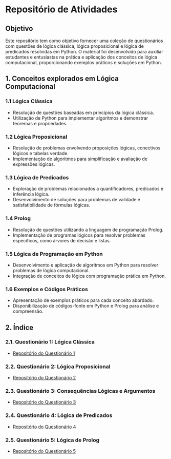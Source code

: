 # Repositório de Atividades

## Objetivo
Este repositório tem como objetivo fornecer uma coleção de questionários com questões de lógica clássica, lógica proposicional e lógica de predicados resolvidas em Python. O material foi desenvolvido para auxiliar estudantes e entusiastas na prática e aplicação dos conceitos de lógica computacional, proporcionando exemplos práticos e soluções em Python.

## 1. Conceitos explorados em Lógica Computacional
### 1.1 Lógica Clássica
   - Resolução de questões baseadas em princípios da lógica clássica.
   - Utilização de Python para implementar algoritmos e demonstrar teoremas e propriedades.

### 1.2 Lógica Proposicional
   - Resolução de problemas envolvendo proposições lógicas, conectivos lógicos e tabelas verdade.
   - Implementação de algoritmos para simplificação e avaliação de expressões lógicas.

### 1.3 Lógica de Predicados
   - Exploração de problemas relacionados a quantificadores, predicados e inferência lógica.
   - Desenvolvimento de soluções para problemas de validade e satisfatibilidade de fórmulas lógicas.

### 1.4 Prolog
   - Resolução de questões utilizando a linguagem de programação Prolog.
   - Implementação de programas lógicos para resolver problemas específicos, como árvores de decisão e listas.

### 1.5 Lógica de Programação em Python
   - Desenvolvimento e aplicação de algoritmos em Python para resolver problemas de lógica computacional.
   - Integração de conceitos de lógica com programação prática em Python.

### 1.6 Exemplos e Códigos Práticos
   - Apresentação de exemplos práticos para cada conceito abordado.
   - Disponibilização de códigos-fonte em Python e Prolog para análise e compreensão.

## 2. Índice
### 2.1. Questionário 1: Lógica Clássica
   - [Repositório do Questionário 1](https://github.com/devitruvius/ADS-Logica-Classica)

### 2.2. Questionário 2: Lógica Proposicional
   - [Repositório do Questionário 2]()

### 2.3. Questionário 3: Consequências Lógicas e Argumentos
   - [Repositório do Questionário 3]()

### 2.4. Questionário 4: Lógica de Predicados
   - [Repositório do Questionário 4]()

### 2.5. Questionário 5: Lógica de Prolog
   - [Repositório do Questionário 5]()
